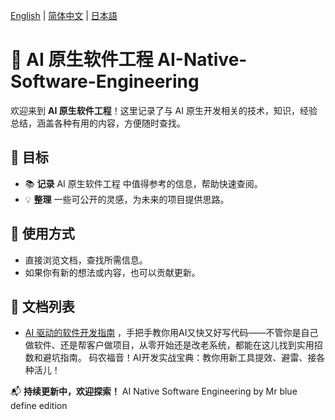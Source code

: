 [English](README.md) | [简体中文](README.zh-CN.md) | [日本語](README.ja.md)

# 📌 AI 原生软件工程 **AI-Native-Software-Engineering**

欢迎来到 **AI 原生软件工程**！这里记录了与 AI 原生开发相关的技术，知识，经验总结，涵盖各种有用的内容，方便随时查找。

## 📖 目标
- 📚 **记录** AI 原生软件工程 中值得参考的信息，帮助快速查阅。
- 💡 **整理** 一些可公开的灵感，为未来的项目提供思路。

## 🚀 使用方式
- 直接浏览文档，查找所需信息。
- 如果你有新的想法或内容，也可以贡献更新。

## 📖 文档列表

- [AI 驱动的软件开发指南](documents/AI-Driven-SE.md) ，手把手教你用AI又快又好写代码——不管你是自己做软件、还是帮客户做项目，从零开始还是改老系统，都能在这儿找到实用招数和避坑指南。
码农福音！AI开发实战宝典：教你用新工具提效、避雷、接各种活儿！

📬 **持续更新中，欢迎探索！** AI Native Software Engineering by Mr blue define edition